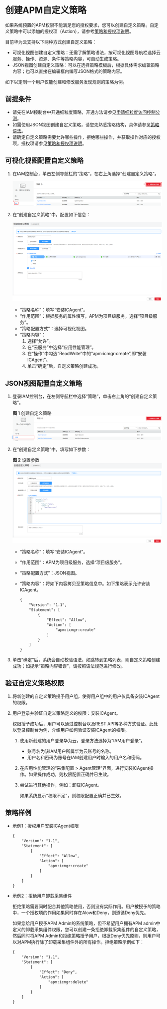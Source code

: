 # 创建APM自定义策略<a name="apm_02_0057"></a>

如果系统预置的APM权限不能满足您的授权要求，您可以创建自定义策略。自定义策略中可以添加的授权项（Action），请参考[策略和授权项说明](https://support.huaweicloud.com/api-apm/apm_04_0026.html)。

目前华为云支持以下两种方式创建自定义策略：

-   可视化视图创建自定义策略：无需了解策略语法，按可视化视图导航栏选择云服务、操作、资源、条件等策略内容，可自动生成策略。
-   JSON视图创建自定义策略：可以在选择策略模板后，根据具体需求编辑策略内容；也可以直接在编辑框内编写JSON格式的策略内容。

如下以定制一个用户仅能创建和修改服务发现规则的策略为例。

## 前提条件<a name="section12401452123017"></a>

-   请先在IAM控制台中开通细粒度策略，开通方法请参见[申请细粒度访问控制公测](https://support.huaweicloud.com/usermanual-iam/iam_01_019.html)。
-   如需使用JSON视图创建自定义策略，请您先熟悉策略结构，具体请参见[策略语法](策略语法.md)。
-   请确定自定义策略需要允许哪些操作，拒绝哪些操作，并获取操作对应的授权项，授权项请参见[策略和授权项说明](https://support.huaweicloud.com/api-apm/apm_04_0026.html)。

## 可视化视图配置自定义策略<a name="section181831139102019"></a>

1.  在IAM控制台，单击左侧导航栏的“策略”，在右上角选择“创建自定义策略”。

    ![](figures/zh-cn_image_0207651802.png)

2.  在“创建自定义策略”中，配置如下信息：

    ![](figures/zh-cn_image_0207647589.png)

    -   “策略名称”：填写“安装ICAgent”。
    -   “作用范围”：根据服务的属性填写，APM为项目级服务，选择“项目级服务”。
    -   “策略配置方式”：选择可视化视图。
    -   “策略内容”：
        1.  选择“允许”。
        2.  在“云服务”中选择“应用性能管理”。
        3.  在“操作”中勾选“ReadWrite”中的“apm:icmgr:create”,即“安装ICAgent”。
        4.  单击“确定”后，自定义策略创建成功。



## JSON视图配置自定义策略<a name="section335402210912"></a>

1.  登录IAM控制台，在左侧导航栏中选择“策略”，单击右上角的“创建自定义策略”。

    **图 1**  创建自定义策略<a name="fig874014219124"></a>  
    ![](figures/创建自定义策略.png "创建自定义策略")

2.  在“创建自定义策略”中，填写如下参数：

    **图 2**  设置参数<a name="fig1640384113173"></a>  
    ![](figures/设置参数.png "设置参数")

    -   “策略名称”：填写“安装ICAgent”。
    -   “作用范围”：APM为项目级服务，选择“项目级服务”。
    -   “策略配置方式”：JSON视图。
    -   “策略内容”：将如下内容拷贝至策略信息中。如下策略表示允许安装ICAgent。

        ```
        {
            "Version": "1.1",
            "Statement": [
                {
                    "Effect": "Allow",
                    "Action": [
                        "apm:icmgr:create"
                    ]
                }
            ]
        }
        ```

3.  单击“确定”后，系统会自动校验语法，如跳转到策略列表，则自定义策略创建成功；如提示“策略内容错误”，请按照语法规范进行修改。

## 验证自定义策略权限<a name="section43586221296"></a>

1.  将新创建的自定义策略授予用户组，使得用户组中的用户仅具备安装ICAgent的权限。
2.  用户登录并验证自定义策略定义的权限：安装ICAgent。

    权限授予成功后，用户可以通过控制台以及REST API等多种方式验证。此处以登录控制台为例，介绍用户如何验证安装ICAgent的权限。

    1.  使用新创建的用户登录华为云，登录方法选择为“IAM用户登录”。
        -   账号名为该IAM用户所属华为云账号的名称。
        -   用户名和密码为账号在IAM创建用户时输入的用户名和密码。

    2.  在应用性能管理的“采集配置 \> Agent管理”界面，进行安装ICAgent操作。如果操作成功，则权限配置正确并已生效。
    3.  尝试进行其他操作，例如：卸载ICAgent。

        如果系统显示“权限不足”，则权限配置正确并已生效。



## 策略样例<a name="section18236125220301"></a>

-   示例1：授权用户安装ICAgent权限

    ```
    {
        "Version": "1.1",
        "Statement": [
            {
                "Effect": "Allow",
                "Action": [
                    "apm:icmgr:create"
                ]
            }
        ]
    }
    ```

-   示例2：拒绝用户卸载采集组件

    拒绝策略需要同时配合其他策略使用，否则没有实际作用。用户被授予的策略中，一个授权项的作用如果同时存在Alow和Deny，则遵循Deny优先。

    如果您给用户授予APM Admin的系统策略，但不希望用户拥有APM admin中定义的卸载采集组件权限，您可以创建一条拒绝卸载采集组件的自定义策略，然后同时将APM Admin和拒绝策略授予用户，根据Deny优先原则，则用户可以对APM执行除了卸载采集组件外的所有操作。拒绝策略示例如下：

    ```
    {
        "Version": "1.1",
        "Statement": [
            {
                "Effect": "Deny",
                "Action": [
                    "apm:icmgr:delete"
                ]
            }
        ]
    }
    ```


